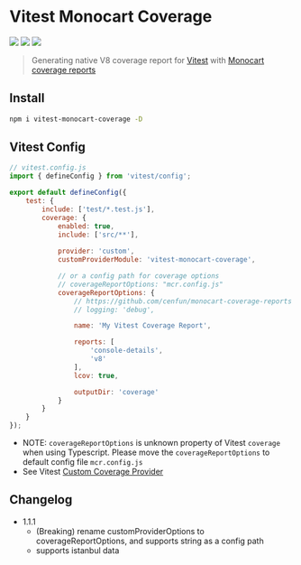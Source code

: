 # Vitest Monocart Coverage

[![](https://img.shields.io/npm/v/vitest-monocart-coverage)](https://www.npmjs.com/package/vitest-monocart-coverage)
[![](https://badgen.net/npm/dw/vitest-monocart-coverage)](https://www.npmjs.com/package/vitest-monocart-coverage)
![](https://img.shields.io/github/license/cenfun/vitest-monocart-coverage)


> Generating native V8 coverage report for [Vitest](https://github.com/vitest-dev/vitest) with [Monocart coverage reports](https://github.com/cenfun/monocart-coverage-reports)

## Install
```sh
npm i vitest-monocart-coverage -D
```

## Vitest Config
```js
// vitest.config.js
import { defineConfig } from 'vitest/config';

export default defineConfig({
    test: {
        include: ['test/*.test.js'],
        coverage: {
            enabled: true,
            include: ['src/**'],
            
            provider: 'custom',
            customProviderModule: 'vitest-monocart-coverage',

            // or a config path for coverage options
            // coverageReportOptions: "mcr.config.js"
            coverageReportOptions: {
                // https://github.com/cenfun/monocart-coverage-reports
                // logging: 'debug',

                name: 'My Vitest Coverage Report',

                reports: [
                    'console-details',
                    'v8'
                ],
                lcov: true,

                outputDir: 'coverage'
            }
        }
    }
});
```
- NOTE: `coverageReportOptions` is unknown property of Vitest `coverage` when using Typescript. Please move the `coverageReportOptions` to default config file `mcr.config.js`
- See Vitest [Custom Coverage Provider](https://vitest.dev/guide/coverage.html#custom-coverage-provider)


## Changelog

- 1.1.1
    - (Breaking) rename customProviderOptions to coverageReportOptions, and supports string as a config path
    - supports istanbul data